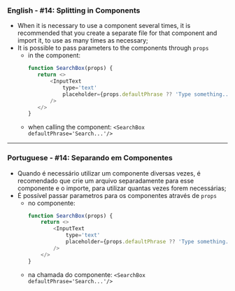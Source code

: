 ### English - #14: Splitting in Components
- When it is necessary to use a component several times, it is recommended that you create a separate file for that component and import it, to use as many times as necessary;
- It is possible to pass parameters to the components through `props`
     - in the component:
         ```js
        function SearchBox(props) {
            return <>
                <InputText 
                    type='text' 
                    placeholder={props.defaultPhrase ?? 'Type something...'}
                />
            </>
        }
        ```
    - when calling the component:
        `<SearchBox defaultPhrase='Search...'/>`

***

### Portuguese - #14: Separando em Componentes
- Quando é necessário utilizar um componente diversas vezes, é recomendado que crie um arquivo separadamente para esse componente e o importe, para utilizar quantas vezes forem necessárias;
- É possível passar parametros para os componentes através de `props`
    - no componente:
        ```js
        function SearchBox(props) {
            return <>
                <InputText 
                    type='text' 
                    placeholder={props.defaultPhrase ?? 'Type something...'}
                />
            </>
        }
        ```
    - na chamada do componente:
        `<SearchBox defaultPhrase='Search...'/>`
